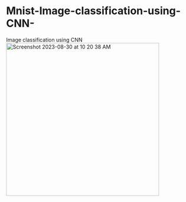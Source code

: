 # Mnist-Image-classification-using-CNN-
Image classification using CNN
<img width="414" alt="Screenshot 2023-08-30 at 10 20 38 AM" src="https://github.com/keshav-rathor/Mnist-Image-classification-using-CNN-/assets/41488865/7500fb66-bb31-4bc0-b8b3-37c8975a0816">
